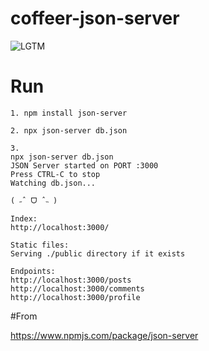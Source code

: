 # coffeer-json-server

![LGTM](https://i.lgtm.fun/2p13.png)



# Run
```
1. npm install json-server

2. npx json-server db.json

3.
npx json-server db.json
JSON Server started on PORT :3000
Press CTRL-C to stop
Watching db.json...

( ˶ˆ ᗜ ˆ˵ )

Index:
http://localhost:3000/

Static files:
Serving ./public directory if it exists

Endpoints:
http://localhost:3000/posts
http://localhost:3000/comments
http://localhost:3000/profile
```

#From

https://www.npmjs.com/package/json-server
